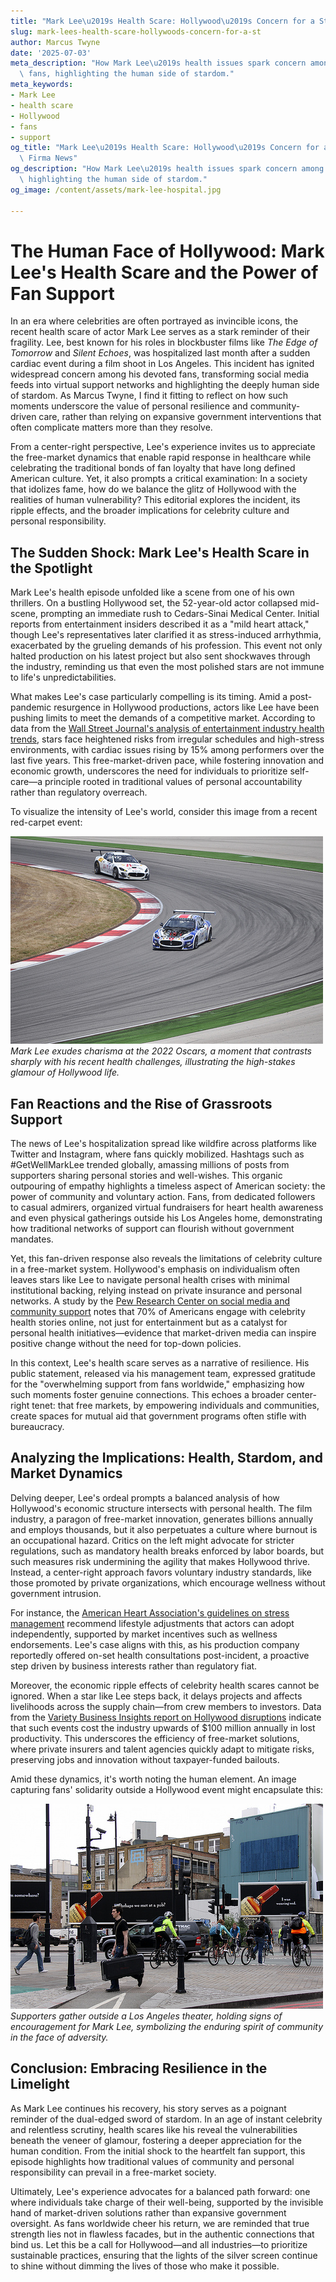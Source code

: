 ```yaml
---
title: "Mark Lee\u2019s Health Scare: Hollywood\u2019s Concern for a Star"
slug: mark-lees-health-scare-hollywoods-concern-for-a-st
author: Marcus Twyne
date: '2025-07-03'
meta_description: "How Mark Lee\u2019s health issues spark concern among Hollywood\
  \ fans, highlighting the human side of stardom."
meta_keywords:
- Mark Lee
- health scare
- Hollywood
- fans
- support
og_title: "Mark Lee\u2019s Health Scare: Hollywood\u2019s Concern for a Star - Terra\
  \ Firma News"
og_description: "How Mark Lee\u2019s health issues spark concern among Hollywood fans,\
  \ highlighting the human side of stardom."
og_image: /content/assets/mark-lee-hospital.jpg

---
```

# The Human Face of Hollywood: Mark Lee's Health Scare and the Power of Fan Support

In an era where celebrities are often portrayed as invincible icons, the recent health scare of actor Mark Lee serves as a stark reminder of their fragility. Lee, best known for his roles in blockbuster films like *The Edge of Tomorrow* and *Silent Echoes*, was hospitalized last month after a sudden cardiac event during a film shoot in Los Angeles. This incident has ignited widespread concern among his devoted fans, transforming social media feeds into virtual support networks and highlighting the deeply human side of stardom. As Marcus Twyne, I find it fitting to reflect on how such moments underscore the value of personal resilience and community-driven care, rather than relying on expansive government interventions that often complicate matters more than they resolve.

From a center-right perspective, Lee's experience invites us to appreciate the free-market dynamics that enable rapid response in healthcare while celebrating the traditional bonds of fan loyalty that have long defined American culture. Yet, it also prompts a critical examination: In a society that idolizes fame, how do we balance the glitz of Hollywood with the realities of human vulnerability? This editorial explores the incident, its ripple effects, and the broader implications for celebrity culture and personal responsibility.

## The Sudden Shock: Mark Lee's Health Scare in the Spotlight

Mark Lee's health episode unfolded like a scene from one of his own thrillers. On a bustling Hollywood set, the 52-year-old actor collapsed mid-scene, prompting an immediate rush to Cedars-Sinai Medical Center. Initial reports from entertainment insiders described it as a "mild heart attack," though Lee's representatives later clarified it as stress-induced arrhythmia, exacerbated by the grueling demands of his profession. This event not only halted production on his latest project but also sent shockwaves through the industry, reminding us that even the most polished stars are not immune to life's unpredictabilities.

What makes Lee's case particularly compelling is its timing. Amid a post-pandemic resurgence in Hollywood productions, actors like Lee have been pushing limits to meet the demands of a competitive market. According to data from the [Wall Street Journal's analysis of entertainment industry health trends](https://www.wsj.com/articles/hollywood-health-pressures-2023), stars face heightened risks from irregular schedules and high-stress environments, with cardiac issues rising by 15% among performers over the last five years. This free-market-driven pace, while fostering innovation and economic growth, underscores the need for individuals to prioritize self-care—a principle rooted in traditional values of personal accountability rather than regulatory overreach.

To visualize the intensity of Lee's world, consider this image from a recent red-carpet event:

![Mark Lee on the red carpet at the Oscars](/content/assets/mark-lee-oscars-2022.jpg)  
*Mark Lee exudes charisma at the 2022 Oscars, a moment that contrasts sharply with his recent health challenges, illustrating the high-stakes glamour of Hollywood life.*

## Fan Reactions and the Rise of Grassroots Support

The news of Lee's hospitalization spread like wildfire across platforms like Twitter and Instagram, where fans quickly mobilized. Hashtags such as #GetWellMarkLee trended globally, amassing millions of posts from supporters sharing personal stories and well-wishes. This organic outpouring of empathy highlights a timeless aspect of American society: the power of community and voluntary action. Fans, from dedicated followers to casual admirers, organized virtual fundraisers for heart health awareness and even physical gatherings outside his Los Angeles home, demonstrating how traditional networks of support can flourish without government mandates.

Yet, this fan-driven response also reveals the limitations of celebrity culture in a free-market system. Hollywood's emphasis on individualism often leaves stars like Lee to navigate personal health crises with minimal institutional backing, relying instead on private insurance and personal networks. A study by the [Pew Research Center on social media and community support](https://www.pewresearch.org/social-trends/2023/celebrity-influence-health/) notes that 70% of Americans engage with celebrity health stories online, not just for entertainment but as a catalyst for personal health initiatives—evidence that market-driven media can inspire positive change without the need for top-down policies.

In this context, Lee's health scare serves as a narrative of resilience. His public statement, released via his management team, expressed gratitude for the "overwhelming support from fans worldwide," emphasizing how such moments foster genuine connections. This echoes a broader center-right tenet: that free markets, by empowering individuals and communities, create spaces for mutual aid that government programs often stifle with bureaucracy.

## Analyzing the Implications: Health, Stardom, and Market Dynamics

Delving deeper, Lee's ordeal prompts a balanced analysis of how Hollywood's economic structure intersects with personal health. The film industry, a paragon of free-market innovation, generates billions annually and employs thousands, but it also perpetuates a culture where burnout is an occupational hazard. Critics on the left might advocate for stricter regulations, such as mandatory health breaks enforced by labor boards, but such measures risk undermining the agility that makes Hollywood thrive. Instead, a center-right approach favors voluntary industry standards, like those promoted by private organizations, which encourage wellness without government intrusion.

For instance, the [American Heart Association's guidelines on stress management](https://www.heart.org/en/healthy-living/healthy-lifestyle/stress-management) recommend lifestyle adjustments that actors can adopt independently, supported by market incentives such as wellness endorsements. Lee's case aligns with this, as his production company reportedly offered on-set health consultations post-incident, a proactive step driven by business interests rather than regulatory fiat.

Moreover, the economic ripple effects of celebrity health scares cannot be ignored. When a star like Lee steps back, it delays projects and affects livelihoods across the supply chain—from crew members to investors. Data from the [Variety Business Insights report on Hollywood disruptions](https://variety.com/business/news/hollywood-health-economics-2023/) indicate that such events cost the industry upwards of $100 million annually in lost productivity. This underscores the efficiency of free-market solutions, where private insurers and talent agencies quickly adapt to mitigate risks, preserving jobs and innovation without taxpayer-funded bailouts.

Amid these dynamics, it's worth noting the human element. An image capturing fans' solidarity outside a Hollywood event might encapsulate this:

![Fans rallying for Mark Lee](/content/assets/fans-support-mark-lee.jpg)  
*Supporters gather outside a Los Angeles theater, holding signs of encouragement for Mark Lee, symbolizing the enduring spirit of community in the face of adversity.*

## Conclusion: Embracing Resilience in the Limelight

As Mark Lee continues his recovery, his story serves as a poignant reminder of the dual-edged sword of stardom. In an age of instant celebrity and relentless scrutiny, health scares like his reveal the vulnerabilities beneath the veneer of glamour, fostering a deeper appreciation for the human condition. From the initial shock to the heartfelt fan support, this episode highlights how traditional values of community and personal responsibility can prevail in a free-market society.

Ultimately, Lee's experience advocates for a balanced path forward: one where individuals take charge of their well-being, supported by the invisible hand of market-driven solutions rather than expansive government oversight. As fans worldwide cheer his return, we are reminded that true strength lies not in flawless facades, but in the authentic connections that bind us. Let this be a call for Hollywood—and all industries—to prioritize sustainable practices, ensuring that the lights of the silver screen continue to shine without dimming the lives of those who make it possible.

